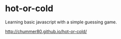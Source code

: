 # hot-or-cold
Learning basic javascript with a simple guessing game.

http://chummer80.github.io/hot-or-cold/
